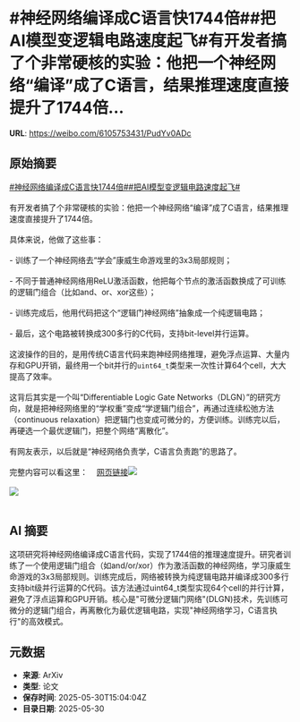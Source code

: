# #神经网络编译成C语言快1744倍##把AI模型变逻辑电路速度起飞#有开发者搞了个非常硬核的实验：他把一个神经网络“编译”成了C语言，结果推理速度直接提升了1744倍...

**URL**: https://weibo.com/6105753431/PudYv0ADc

## 原始摘要

<a href="https://m.weibo.cn/search?containerid=231522type%3D1%26t%3D10%26q%3D%23%E7%A5%9E%E7%BB%8F%E7%BD%91%E7%BB%9C%E7%BC%96%E8%AF%91%E6%88%90C%E8%AF%AD%E8%A8%80%E5%BF%AB1744%E5%80%8D%23&amp;extparam=%23%E7%A5%9E%E7%BB%8F%E7%BD%91%E7%BB%9C%E7%BC%96%E8%AF%91%E6%88%90C%E8%AF%AD%E8%A8%80%E5%BF%AB1744%E5%80%8D%23" data-hide=""><span class="surl-text">#神经网络编译成C语言快1744倍#</span></a><a href="https://m.weibo.cn/search?containerid=231522type%3D1%26t%3D10%26q%3D%23%E6%8A%8AAI%E6%A8%A1%E5%9E%8B%E5%8F%98%E9%80%BB%E8%BE%91%E7%94%B5%E8%B7%AF%E9%80%9F%E5%BA%A6%E8%B5%B7%E9%A3%9E%23&amp;extparam=%23%E6%8A%8AAI%E6%A8%A1%E5%9E%8B%E5%8F%98%E9%80%BB%E8%BE%91%E7%94%B5%E8%B7%AF%E9%80%9F%E5%BA%A6%E8%B5%B7%E9%A3%9E%23" data-hide=""><span class="surl-text">#把AI模型变逻辑电路速度起飞#</span></a><br><br>有开发者搞了个非常硬核的实验：他把一个神经网络“编译”成了C语言，结果推理速度直接提升了1744倍。<br><br>具体来说，他做了这些事：<br><br>- 训练了一个神经网络去“学会”康威生命游戏里的3x3局部规则；<br><br>- 不同于普通神经网络用ReLU激活函数，他把每个节点的激活函数换成了可训练的逻辑门组合（比如and、or、xor这些）；<br><br>- 训练完成后，他用代码把这个“逻辑门神经网络”抽象成一个纯逻辑电路；<br><br>- 最后，这个电路被转换成300多行的C代码，支持bit-level并行运算。<br><br>这波操作的目的，是用传统C语言代码来跑神经网络推理，避免浮点运算、大量内存和GPU开销，最终用一个bit并行的`uint64_t`类型来一次性计算64个cell，大大提高了效率。<br><br>这背后其实是一个叫“Differentiable Logic Gate Networks（DLGN）”的研究方向，就是把神经网络里的“学权重”变成“学逻辑门组合”，再通过连续松弛方法（continuous relaxation）把逻辑门也变成可微分的，方便训练。训练完以后，再硬选一个最优逻辑门，把整个网络“离散化”。<br><br>有网友表示，以后就是“神经网络负责学，C语言负责跑”的思路了。<br><br>完整内容可以看这里：<a href="https://weibo.cn/sinaurl?u=https%3A%2F%2Fslightknack.dev%2Fblog%2Fdifflogic%2F" data-hide=""><span class="url-icon"><img style="width: 1rem;height: 1rem" src="https://h5.sinaimg.cn/upload/2015/09/25/3/timeline_card_small_web_default.png" referrerpolicy="no-referrer"></span><span class="surl-text">网页链接</span></a><img style="" src="https://tvax1.sinaimg.cn/large/006Fd7o3gy1i1xl73n8xsj30zk0tmk6d.jpg" referrerpolicy="no-referrer"><br><br><img style="" src="https://tvax1.sinaimg.cn/large/006Fd7o3gy1i1xl73wk4oj314a0yudqa.jpg" referrerpolicy="no-referrer"><br><br>

## AI 摘要

这项研究将神经网络编译成C语言代码，实现了1744倍的推理速度提升。研究者训练了一个使用逻辑门组合（如and/or/xor）作为激活函数的神经网络，学习康威生命游戏的3x3局部规则。训练完成后，网络被转换为纯逻辑电路并编译成300多行支持bit级并行运算的C代码。该方法通过uint64_t类型实现64个cell的并行计算，避免了浮点运算和GPU开销。核心是"可微分逻辑门网络"(DLGN)技术，先训练可微分的逻辑门组合，再离散化为最优逻辑电路，实现"神经网络学习，C语言执行"的高效模式。

## 元数据

- **来源**: ArXiv
- **类型**: 论文
- **保存时间**: 2025-05-30T15:04:04Z
- **目录日期**: 2025-05-30
